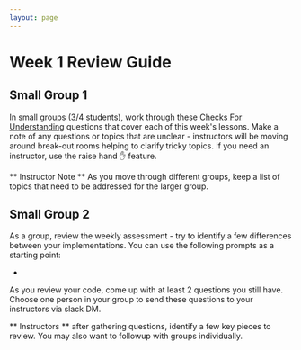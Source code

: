 ```yaml
---
layout: page
---
```


# Week 1 Review Guide

## Small Group 1
In small groups (3/4 students), work through these [Checks For Understanding](/Mod1/Lessons/Week1/CFUReview.md) questions that cover each of this week's lessons.  Make a note of any questions or topics that are unclear - instructors will be moving around break-out rooms helping to clarify tricky topics.  If you need an instructor, use the raise hand ✋ feature.

** Instructor Note **
As you move through different groups, keep a list of topics that need to be addressed for the larger group.

## Small Group 2
As a group, review the weekly assessment - try to identify a few differences between your implementations.  You can use the following prompts as a starting point:

* 

As you review your code, come up with at least 2 questions you still have.  Choose one person in your group to send these questions to your instructors via slack DM.

** Instructors ** after gathering questions, identify a few key pieces to review.  You may also want to followup with groups individually.

<!-- Review Notes
- I think that having students go back through the Check for Understanding questions is a really good way to have students go back to the lessons. One thing I've been learning about in the book I'm reading is having students do more active recall by quizzing themselves on the material they've learned. I wonder if we compiled all of the Check for Understanding questions into a quiz of sorts and students work in groups to come up with answers together and quiz one another. Obviously this would require some really strong norm setting, but could go a long way in helping solidify the material, normalize making mistakes, and help with student collaboration. Yep, love this idea!
- Do "solution" and "implementation" essentially mean the same thing? If so, I feel like "solution" connotates more along the lines of "right vs wrong" wheras implementation seems more neutral. Probably nitpicking here but just want us thinking about how the language we use/choose connotates meaning + creates/erodes inclusive environments. Totally agree, in this case solution does mean implementation.
- Overall, I think we need to be really explicit in our instructions to students, especially in the first few mods. When giving instructions, I think if we write things in a more structured way/more of a recipe-style, it will reduce the mental overhead for students and make it easier for folks to be on the samep page. For example, just saying "Identify differences between your solutions..." might be too open ended for a brand new student who likely feels totally overwhelmed haha. I wonder if we could provide more scaffolding around HOW to look at a particular question/code problem and HOW to start talking about these observations. For example, giving students a set of questions/form that walks through the different parts of the assessment so they aren't all over the place. Also,  Things like sentence starters could be really useful for new students to help with structurre and articulation, such as:
  - "When I look at Line # in the code, I notice..."
  - "When I look at lines X-xx, I think the code will do ____"
  - "One difference I see between Megan's implementation and a way I thought about the code is ____"
  - ** I would love to brainstorm on different sentence starters we could use throughout lessons, mods, etc. **
  - How do you envsion breaking down the time in review between small group and whole group? -->
